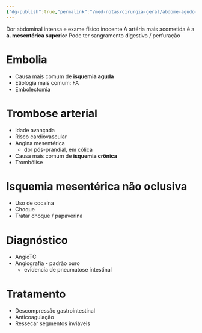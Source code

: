 ```yaml
---
{"dg-publish":true,"permalink":"/med-notas/cirurgia-geral/abdome-agudo-isquemico/abdome-agudo-isquemico/","tags":["review"]}
---
```


Dor abdominal intensa e exame físico inocente
A artéria mais acometida é a **a. mesentérica superior**
Pode ter sangramento digestivo / perfuração

# Embolia
- Causa mais comum de **isquemia aguda**
- Etiologia mais comum: FA
- Embolectomia
# Trombose arterial
- Idade avançada
- Risco cardiovascular
- Angina mesentérica
	- dor pós-prandial, em cólica
- Causa mais comum de **isquemia crônica**
- Trombólise

# Isquemia mesentérica não oclusiva
- Uso de cocaína
- Choque
- Tratar choque / papaverina

# Diagnóstico
- AngioTC
- Angiografia - padrão ouro
	- evidencia de pneumatose intestinal

# Tratamento
- Descompressão gastrointestinal
- Anticoagulação
- Ressecar segmentos inviáveis
